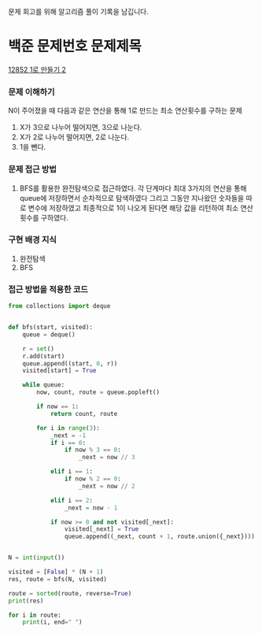 문제 회고를 위해 알고리즘 풀이 기록을 남깁니다.

# 백준 문제번호 문제제목
[12852 1로 만들기 2](https://www.acmicpc.net/problem/12852)

### 문제 이해하기
N이 주어졌을 때 다음과 같은 연산을 통해 1로 만드는 최소 연산횟수를 구하는 문제
1. X가 3으로 나누어 떨어지면, 3으로 나눈다.
2. X가 2로 나누어 떨어지면, 2로 나눈다.
3. 1을 뺀다.


### 문제 접근 방법
1. BFS를 활용한 완전탐색으로 접근하였다. 각 단계마다 최대 3가지의 연산을 통해 queue에 저장하면서 순차적으로 탐색하였다
그리고 그동안 지나왔던 숫자들을 따로 변수에 저장하였고 최종적으로 1이 나오게 된다면 해당 값을 리턴하여 최소 연산횟수를 구하였다.


### 구현 배경 지식
1. 완전탐색
2. BFS


### 접근 방법을 적용한 코드
```python
from collections import deque


def bfs(start, visited):
    queue = deque()

    r = set()
    r.add(start)
    queue.append((start, 0, r))
    visited[start] = True

    while queue:
        now, count, route = queue.popleft()

        if now == 1:
            return count, route

        for i in range(3):
            _next = -1
            if i == 0:
                if now % 3 == 0:
                    _next = now // 3

            elif i == 1:
                if now % 2 == 0:
                    _next = now // 2

            elif i == 2:
                _next = now - 1

            if now >= 0 and not visited[_next]:
                visited[_next] = True
                queue.append((_next, count + 1, route.union({_next})))


N = int(input())

visited = [False] * (N + 1)
res, route = bfs(N, visited)

route = sorted(route, reverse=True)
print(res)

for i in route:
    print(i, end=" ")

```

